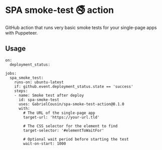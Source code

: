 # SPA smoke-test 🚭 action

GitHub action that runs very basic smoke tests for your single-page apps with Puppeteer.

## Usage

```
on:
  deployment_status:

jobs:
  spa_smoke_test:
    runs-on: ubuntu-latest
    if: github.event.deployment_status.state == 'success'
    steps:
    - name: Smoke test after deploy
      id: spa-smoke-test
      uses: GabrielCousin/spa-smoke-test-action@0.1.0
      with:
        # The URL of the single-page app
        target-url: 'https://your-url.tld'

        # The CSS selector for the element to find
        target-selector: '#elementToWaitFor'

        # Optional wait period before starting the test
        wait-on-start: 1000
```
